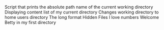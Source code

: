 Script that prints the absolute path name of the current working directory
Displaying content list of my current directory
Changes working directory to home users directory
The long format
Hidden Files
I love numbers
Welcome
Betty in my first directory